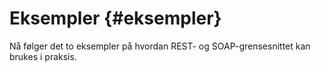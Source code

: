 # Eksempler {#eksempler}

Nå følger det to eksempler på hvordan REST- og SOAP-grensesnittet kan brukes i praksis.

